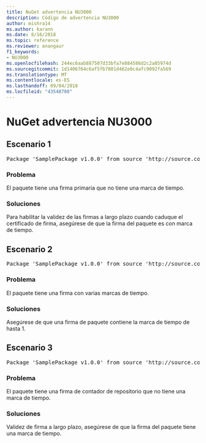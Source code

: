 ```yaml
---
title: NuGet advertencia NU3000
description: Código de advertencia NU3000
author: mishra14
ms.author: karann
ms.date: 8/16/2018
ms.topic: reference
ms.reviewer: anangaur
f1_keywords:
- NU3000
ms.openlocfilehash: 244ec6aab887507d33bfa7e884586d2c2a85974d
ms.sourcegitcommit: 1d1406764c6af5fb7801d462e0c4afc9092fa569
ms.translationtype: MT
ms.contentlocale: es-ES
ms.lasthandoff: 09/04/2018
ms.locfileid: "43548708"
---
```

# <a name="nuget-warning-nu3000"></a>NuGet advertencia NU3000

## <a name="scenario-1"></a>Escenario 1

<pre>Package 'SamplePackage v1.0.0' from source 'http://source.com/index.json': The primary signature does not have a timestamp.</pre>

### <a name="issue"></a>Problema

El paquete tiene una firma primaria que no tiene una marca de tiempo.


### <a name="solution"></a>Soluciones

Para habilitar la validez de las firmas a largo plazo cuando caduque el certificado de firma, asegúrese de que la firma del paquete es con marca de tiempo.



## <a name="scenario-2"></a>Escenario 2

<pre>Package 'SamplePackage v1.0.0' from source 'http://source.com/index.json': Multiple timestamps are not accepted.</pre>

### <a name="issue"></a>Problema

El paquete tiene una firma con varias marcas de tiempo.


### <a name="solution"></a>Soluciones

Asegúrese de que una firma de paquete contiene la marca de tiempo de hasta 1.



## <a name="scenario-3"></a>Escenario 3

<pre>Package 'SamplePackage v1.0.0' from source 'http://source.com/index.json': The repository countersignature does not have a timestamp.</pre>

### <a name="issue"></a>Problema

El paquete tiene una firma de contador de repositorio que no tiene una marca de tiempo.


### <a name="solution"></a>Soluciones

Validez de firma a largo plazo, asegúrese de que la firma del paquete tiene una marca de tiempo.


